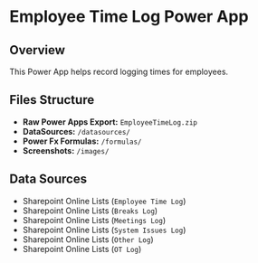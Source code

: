 # Employee Time Log Power App

## Overview
This Power App helps record logging times for employees.

## Files Structure
- **Raw Power Apps Export:** `EmployeeTimeLog.zip`
- **DataSources:** `/datasources/`
- **Power Fx Formulas:** `/formulas/`
- **Screenshots:** `/images/`


## Data Sources
- Sharepoint Online Lists (`Employee Time Log`)
- Sharepoint Online Lists (`Breaks Log`)
- Sharepoint Online Lists (`Meetings Log`)
- Sharepoint Online Lists (`System Issues Log`)
- Sharepoint Online Lists (`Other Log`)
- Sharepoint Online Lists (`OT Log`)



